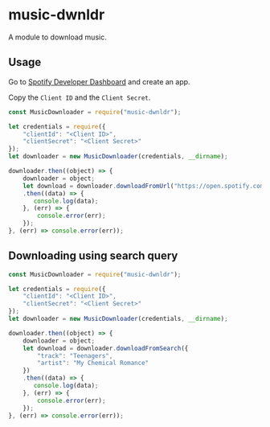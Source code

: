 # music-dwnldr
A module to download music.

## Usage

Go to [Spotify Developer Dashboard](https://developer.spotify.com/dashboard/applications)
and create an app.

Copy the `Client ID` and the `Client Secret`.

```js
const MusicDownloader = require("music-dwnldr");

let credentials = require({
    "clientId": "<Client ID>",
    "clientSecret": "<Client Secret>"
});
let downloader = new MusicDownloader(credentials, __dirname);

downloader.then((object) => {
    downloader = object;
    let download = downloader.downloadFromUrl("https://open.spotify.com/track/08mG3Y1vljYA6bvDt4Wqkj?si=5e9d730f633447c4")
    .then((data) => {
       console.log(data);
    }, (err) => {
        console.error(err);
    });
}, (err) => console.error(err));
```

## Downloading using search query

```js
const MusicDownloader = require("music-dwnldr");

let credentials = require({
    "clientId": "<Client ID>",
    "clientSecret": "<Client Secret>"
});
let downloader = new MusicDownloader(credentials, __dirname);

downloader.then((object) => {
    downloader = object;
    let download = downloader.downloadFromSearch({
        "track": "Teenagers",
        "artist": "My Chemical Romance"
    })
    .then((data) => {
       console.log(data);
    }, (err) => {
        console.error(err);
    });
}, (err) => console.error(err));
```